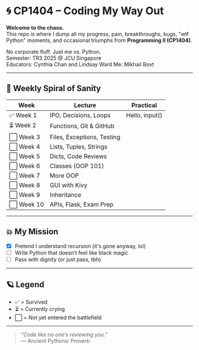 # 🌀 CP1404 – Coding My Way Out

**Welcome to the chaos.**  
This repo is where I dump all my progress, pain, breakthroughs, bugs, "wtf Python" moments, and occasional triumphs from **Programming II (CP1404)**.

No corporate fluff. Just me vs. Python.  
Semester: TR3 2025 @ JCU Singapore  
Educators: Cynthia Chan and Lindsay Ward
Me: Mikhail Bovt

---

## 🔄 Weekly Spiral of Sanity

| Week | Lecture | Practical |
|------|---------|-----------|
| ✅ Week 1 | IPO, Decisions, Loops | Hello, input() |
| ⏳ Week 2 | Functions, Git & GitHub |  |
| ⬜ Week 3 | Files, Exceptions, Testing |  |
| ⬜ Week 4 | Lists, Tuples, Strings |  |
| ⬜ Week 5 | Dicts, Code Reviews |  |
| ⬜ Week 6 | Classes (OOP 101) |  |
| ⬜ Week 7 | More OOP |  |
| ⬜ Week 8 | GUI with Kivy |  |
| ⬜ Week 9 | Inheritance |  |
| ⬜ Week 10 | APIs, Flask, Exam Prep |  |

---

## 💥 My Mission

- [x] Pretend I understand recursion (it's gone anyway, lol)
- [ ] Write Python that doesn’t feel like black magic
- [ ] Pass with dignity (or just pass, tbh)

---

## 🪐 Legend

- ✅ = Survived
- ⏳ = Currently crying
- ⬜ = Not yet entered the battlefield
---

> _“Code like no one’s reviewing you.”_  
> — Ancient Pythonic Proverb
